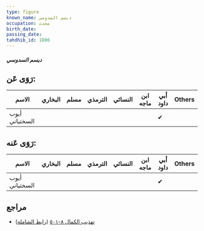 ```yaml
---
type: figure
known_name: ديسم السدوسي
occupation: محدث
birth_date:
passing_date:
tahdhib_id: 1806
---
```

##### ديسم السدوسي

## رَوَى عَن:
| الاسم          | البخاري | مسلم | الترمذي | النسائي | ابن ماجه | أبي داود | Others |
| -------------- | ------- | ---- | ------- | ------- | -------- | -------- | ------ |
| أيوب السختياني |         |      |         |         |          | ✔        |        |
## رَوَى عَنه:
| الاسم          | البخاري | مسلم | الترمذي | النسائي | ابن ماجه | أبي داود | Others |
| -------------- | ------- | ---- | ------- | ------- | -------- | -------- | ------ |
| أيوب السختياني |         |      |         |         |          | ✔        |        |
## مراجع
- [تهذيب الكمال ٨-٥٠١](obsidian://open?vault=Tahdhib-al-Kamal&file=Figures/١٨٠٦-ديسم%20السدوسي) ([رابط الشاملة](https://shamela.ws/book/3722/4212))